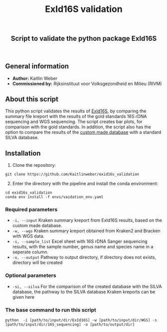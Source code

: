 <div align="center">
    <h1>ExId16S validation</h1>
    <br />
    <h2>Script to validate the python package ExId16S</h2>
    <br />
</div>

## General information
* **Author:** Kaitlin Weber
* **Commissioned by:** Rijksinstituut voor Volksgezondheid en Milieu (RIVM)

## About this script

This python script validates the results of [ExId16S](https://github.com/Kaitlinweber/exid16s), by comparing the summary file kreport with the results of the gold standards 16S rDNA sequencing and WGS sequencing. The script creates bar plots, for comparison with the gold standards. In addition, the script also has the option to compare the results of the [custom made database](https://github.com/Kaitlinweber/combine_16S_database) with a standard SILVA database.

## Installation

1. Clone the repository:

```
git clone https://github.com/Kaitlinweber/exid16s_validation
```

2. Enter the directory with the pipeline and install the conda environment:

```
cd exid16s_validation
conda env install -f envs/vaidation_env.yaml
```

### Required parameters

* ```-i, --input```  Kraken summary kreport from ExId16S results, based on the custom made database.
* ```-w, --wgs``` Kraken summary kreport obtained from Kraken2 and Bracken with WGS data.
* ```-s, --sample_list``` Excel sheet with 16S rDNA Sanger sequencing results, with the sample number, genus name and species name in a seperate column. 
* ```-o, --output``` Pathway to output directory, if directory does not exists, directory will be created


### Optional parameters

* ```-si, --silva``` For the comparison of the created database with the SILVA database, the pathway to the SILVA database Kraken kreports can be given here


### The base command to run this script 

```
python  -i [path/to/input/dir/ExId16S] -w [path/to/input/dir/WGS] -s [path/to/input/dir/16S_sequencing] -o [path/to/output/dir] 
```
